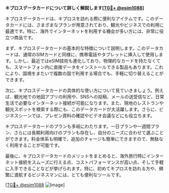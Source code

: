 **キプロスデータカードについて詳しく解説します[[TG💪+ @esim1088](https://t.me/s/esim1088)]**

キプロスデータカードは、キプロスを訪れる際に便利なアイテムです。このデータカードには、さまざまなプランが用意されており、観光やビジネスでの利用に最適です。特に、海外でインターネットを利用する機会が多い方には、非常に役立つ商品です。

まず、キプロスデータカードの基本的な特徴について説明します。このデータカードは、通常のSIMカードと同様に、携帯電話やタブレットに挿入して使用します。しかし、最近ではeSIM技術も進化しており、物理的なカードを持たなくても、スマートフォン内に直接データをインストールできる製品もあります。これにより、国境をまたいで複数の国で利用する場合でも、手軽に切り替えることができます。

次に、キプロスデータカードの具体的な使い方について見ていきましょう。例えば、観光地での地図アプリの利用や、SNSへの投稿、メールの送受信など、日常生活で必要なインターネット接続が可能になります。また、現地のレストランや観光スポットを検索する際にも、このデータカードが大活躍します。さらに、ビジネスシーンでは、プレゼン資料の確認やビデオ会議などにも役立ちます。

キプロスデータカードのプランも多岐にわたります。一日プランや一週間プラン、さらには長期利用向けのプランも存在し、自分のニーズに合わせて選ぶことができます。料金体系も明確で、追加のチャージも簡単にできますので、無駄なく利用することが可能です。

最後に、キプロスデータカードのメリットをまとめると、海外旅行時にインターネット接続をスムーズに行える点、コストパフォーマンスが高い点、そして手軽に入手できることなどが挙げられます。特に、初めてキプロスを訪れる方や、頻繁に渡航するビジネスマンには、とても便利なツールです。

[[TG💪+ @esim1088](https://t.me/s/esim1088) ![Image](https://i.postimg.cc/Y0z9fWf4/image.png)]